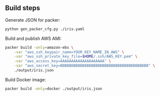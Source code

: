 Build steps
-----------

Generate JSON for packer:

```bash
python gen_packer_cfg.py ./iris.yaml
```

Build and publish AWS AMI:

```bash
packer build -only=amazon-ebs \
    -var "aws_ssh_keypair_name=YOUR_KEY_NAME_IN_AWS" \
    -var "aws_ssh_private_key_file=$HOME/.ssh/AWS_KEY.pem" \
    -var "aws_access_key=AAAAAAAAAAAAAAAAAAAA" \
    -var "aws_secret_key=BBBBBBBBBBBBBBBBBBBBBBBBBBBBBBBBBBBBBBBB" \
    ./output/iris.json
```

Build Docker image:

```bash
packer build -only=docker ./output/iris.json
```

